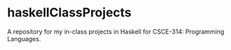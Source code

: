 # haskellClassProjects
A repository for my in-class projects in Haskell for CSCE-314: Programming Languages.
